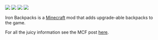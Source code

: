 ![](https://github.com/gr8pefish/IronBackpacks/blob/master-1.7.10/src/main/resources/assets/ironbackpacks/textures/items/backpack_basic.png) ![](https://github.com/gr8pefish/IronBackpacksblob/master-1.7.10/src/main/resources/assets/ironbackpacks/textures/items/backpack_iron.png) ![](https://github.com/gr8pefish/IronBackpacks/blob/master-1.7.10/src/main/resources/assets/ironbackpacks/textures/items/backpack_gold.png) ![](https://github.com/gr8pefish/IronBackpacks/blob/master-1.7.10/src/main/resources/assets/ironbackpacks/textures/items/backpack_diamond.png)

Iron Backpacks is a [Minecraft](https://minecraft.net/) mod that adds upgrade-able backpacks to the game.

For all the juicy information see the MCF post [here](http://www.minecraftforum.net/forums/mapping-and-modding/minecraft-mods/2331340-iron-backpacks).






